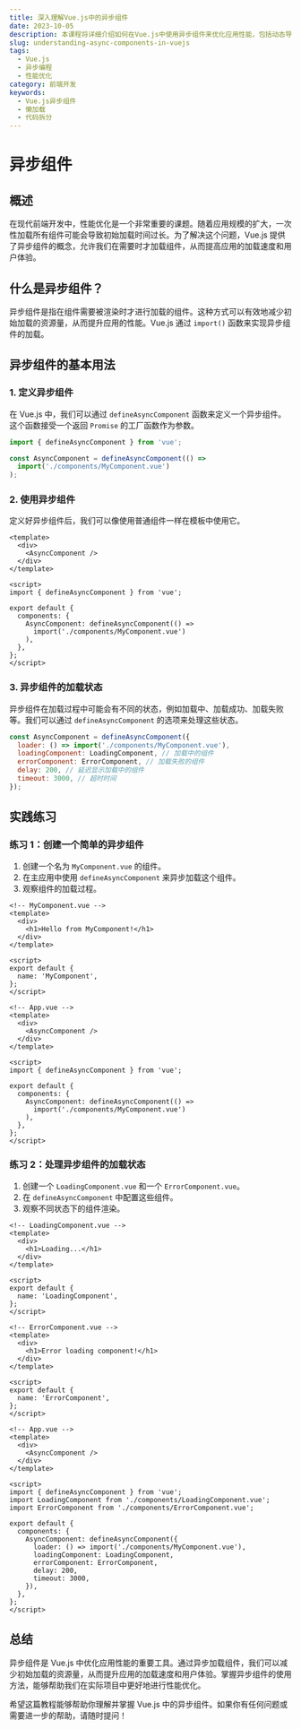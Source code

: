 ```yaml
---
title: 深入理解Vue.js中的异步组件
date: 2023-10-05
description: 本课程将详细介绍如何在Vue.js中使用异步组件来优化应用性能，包括动态导入、懒加载和代码拆分等技术。
slug: understanding-async-components-in-vuejs
tags:
  - Vue.js
  - 异步编程
  - 性能优化
category: 前端开发
keywords:
  - Vue.js异步组件
  - 懒加载
  - 代码拆分
---
```


# 异步组件

## 概述

在现代前端开发中，性能优化是一个非常重要的课题。随着应用规模的扩大，一次性加载所有组件可能会导致初始加载时间过长。为了解决这个问题，Vue.js 提供了异步组件的概念，允许我们在需要时才加载组件，从而提高应用的加载速度和用户体验。

## 什么是异步组件？

异步组件是指在组件需要被渲染时才进行加载的组件。这种方式可以有效地减少初始加载的资源量，从而提升应用的性能。Vue.js 通过 `import()` 函数来实现异步组件的加载。

## 异步组件的基本用法

### 1. 定义异步组件

在 Vue.js 中，我们可以通过 `defineAsyncComponent` 函数来定义一个异步组件。这个函数接受一个返回 `Promise` 的工厂函数作为参数。

```javascript
import { defineAsyncComponent } from 'vue';

const AsyncComponent = defineAsyncComponent(() =>
  import('./components/MyComponent.vue')
);
```

### 2. 使用异步组件

定义好异步组件后，我们可以像使用普通组件一样在模板中使用它。

```vue
<template>
  <div>
    <AsyncComponent />
  </div>
</template>

<script>
import { defineAsyncComponent } from 'vue';

export default {
  components: {
    AsyncComponent: defineAsyncComponent(() =>
      import('./components/MyComponent.vue')
    ),
  },
};
</script>
```

### 3. 异步组件的加载状态

异步组件在加载过程中可能会有不同的状态，例如加载中、加载成功、加载失败等。我们可以通过 `defineAsyncComponent` 的选项来处理这些状态。

```javascript
const AsyncComponent = defineAsyncComponent({
  loader: () => import('./components/MyComponent.vue'),
  loadingComponent: LoadingComponent, // 加载中的组件
  errorComponent: ErrorComponent, // 加载失败的组件
  delay: 200, // 延迟显示加载中的组件
  timeout: 3000, // 超时时间
});
```

## 实践练习

### 练习 1：创建一个简单的异步组件

1. 创建一个名为 `MyComponent.vue` 的组件。
2. 在主应用中使用 `defineAsyncComponent` 来异步加载这个组件。
3. 观察组件的加载过程。

```vue
<!-- MyComponent.vue -->
<template>
  <div>
    <h1>Hello from MyComponent!</h1>
  </div>
</template>

<script>
export default {
  name: 'MyComponent',
};
</script>
```

```vue
<!-- App.vue -->
<template>
  <div>
    <AsyncComponent />
  </div>
</template>

<script>
import { defineAsyncComponent } from 'vue';

export default {
  components: {
    AsyncComponent: defineAsyncComponent(() =>
      import('./components/MyComponent.vue')
    ),
  },
};
</script>
```

### 练习 2：处理异步组件的加载状态

1. 创建一个 `LoadingComponent.vue` 和一个 `ErrorComponent.vue`。
2. 在 `defineAsyncComponent` 中配置这些组件。
3. 观察不同状态下的组件渲染。

```vue
<!-- LoadingComponent.vue -->
<template>
  <div>
    <h1>Loading...</h1>
  </div>
</template>

<script>
export default {
  name: 'LoadingComponent',
};
</script>
```

```vue
<!-- ErrorComponent.vue -->
<template>
  <div>
    <h1>Error loading component!</h1>
  </div>
</template>

<script>
export default {
  name: 'ErrorComponent',
};
</script>
```

```vue
<!-- App.vue -->
<template>
  <div>
    <AsyncComponent />
  </div>
</template>

<script>
import { defineAsyncComponent } from 'vue';
import LoadingComponent from './components/LoadingComponent.vue';
import ErrorComponent from './components/ErrorComponent.vue';

export default {
  components: {
    AsyncComponent: defineAsyncComponent({
      loader: () => import('./components/MyComponent.vue'),
      loadingComponent: LoadingComponent,
      errorComponent: ErrorComponent,
      delay: 200,
      timeout: 3000,
    }),
  },
};
</script>
```

## 总结

异步组件是 Vue.js 中优化应用性能的重要工具。通过异步加载组件，我们可以减少初始加载的资源量，从而提升应用的加载速度和用户体验。掌握异步组件的使用方法，能够帮助我们在实际项目中更好地进行性能优化。

希望这篇教程能够帮助你理解并掌握 Vue.js 中的异步组件。如果你有任何问题或需要进一步的帮助，请随时提问！